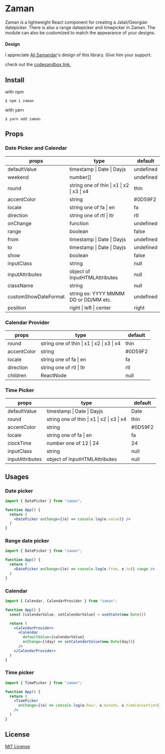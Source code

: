 # Zaman

Zaman is a lightweight React component for creating a Jalali/Georgian datepicker. There is also a range datepicker and timepicker in Zaman. The module can also be customized to match the appearance of your designs.

#### Design

I appreciate [Ali Samandar](https://dribbble.com/eanlami)'s design of this library. Give him your support.

check out the [codesandbox link.](https://codesandbox.io/s/new-version-date-picker-6eeepf)
## Install

with npm

`$ npm i zaman`

with yarn

`$ yarn add zaman`

## Props
### Date Picker and Calendar

| props                | type                                                       | default   |
|----------------------|------------------------------------------------------------|-----------|
| defaultValue         | timestamp &#124; Date &#124; Dayjs                         | undefined |
| weekend              | number[]                                                   | undefined |
| round                | string one of thin &#124; x1 &#124; x2 &#124; x3 &#124; x4 | thin      |
| accentColor          | string                                                     | #0D59F2   |
| locale               | string one of fa &#124; en                                 | fa        |
| direction            | string one of rtl &#124; ltr                               | rtl       |
| onChange             | function                                                   | undefined |
| range                | boolean                                                    | false     |
| from                 | timestamp &#124; Date &#124; Dayjs                         | undefined |
| to                   | timestamp &#124; Date &#124; Dayjs                         | undefined |
| show                 | boolean                                                    | false     |
| inputClass           | string                                                     | null      |
| inputAttributes      | object of InputHTMLAttributes                              | null      |
| className            | string                                                     | null      |
| customShowDateFormat | string  ex: YYYY MMMM DD or DD/MM etc.                     | undefined |
| position             | right &#124; left  &#124; center                           | right     |


### Calendar Provider

| props       | type                                                       | default |
|-------------|------------------------------------------------------------|---------|
| round       | string one of thin &#124; x1 &#124; x2 &#124; x3 &#124; x4 | thin    |
| accentColor | string                                                     | #0D59F2 |
| locale      | string one of fa &#124; en                                 | fa      |
| direction   | string one of rtl &#124; ltr                               | rtl     |
| children    | ReactNode                                                  | null    |



### Time Picker

| props           | type                                                       | default |
|-----------------|------------------------------------------------------------|---------|
| defaultValue    | timestamp &#124; Date &#124; Dayjs                         | Date    |
| round           | string one of thin &#124; x1 &#124; x2 &#124; x3 &#124; x4 | thin    |
| accentColor     | string                                                     | #0D59F2 |
| locale          | string one of fa &#124; en                                 | fa      |
| clockTime       | number one of 12 &#124; 24                                 | 24      |
| inputClass      | string                                                     | null    |
| inputAttributes | object of InputHTMLAttributes                              | null    |

## Usages
### Date picker

``` jsx
import { DatePicker } from "zaman";

function App() {
  return (
    <DatePicker onChange={(e) => console.log(e.value)} />
  )
}
```

### Range date picker

``` jsx
import { DatePicker } from "zaman";

function App() {
  return (
    <DatePicker onChange={(e) => console.log(e.from, e.to)} range />
  )
}
```

### Calendar

``` jsx
import { Calendar, CalendarProvider } from "zaman";

function App() {
  const [calendarValue, setCalendarValue] = useState(new Date())

  return (
    <CalendarProvider>
      <Calendar
        defaultValue={calendarValue}
        onChange={(day) => setCalendarValue(new Date(day))}
      />
    </CalendarProvider>
  )
}
```


### Time picker

``` jsx
import { TimePicker } from "zaman";

function App() {
  return (
    <TimePicker
      onChange={(e) => console.log(e.hour, e.minute, e.timeConvention)}
    />
  )
}
```

## License


[MIT License](https://github.com/rzkhosroshahi/zaman/blob/main/LICENSE)
